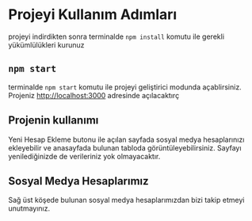 # Projeyi Kullanım Adımları

projeyi indirdikten sonra terminalde `npm install` komutu ile gerekli yükümlülükleri kurunuz

## `npm start`

terminalde `npm start` komutu ile projeyi geliştirici modunda açablirsiniz.
Projeniz [http://localhost:3000](http://localhost:3000) adresinde açılacaktırç

## Projenin kullanımı

Yeni Hesap Ekleme butonu ile açılan sayfada sosyal medya hesaplarınızı ekleyebilir ve anasayfada bulunan tabloda görüntüleyebilirsiniz. Sayfayı yenilediğinizde de verileriniz yok olmayacaktır. 

## Sosyal Medya Hesaplarımız
Sağ üst köşede bulunan sosyal medya hesaplarımızdan bizi takip etmeyi unutmayınız.
